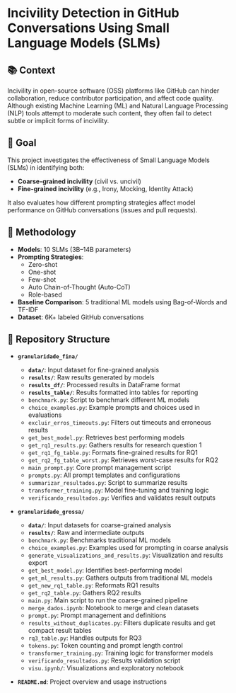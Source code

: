 # Incivility Detection in GitHub Conversations Using Small Language Models (SLMs)

## 📚 Context

Incivility in open-source software (OSS) platforms like GitHub can hinder collaboration, reduce contributor participation, and affect code quality. Although existing Machine Learning (ML) and Natural Language Processing (NLP) tools attempt to moderate such content, they often fail to detect subtle or implicit forms of incivility.

## 🎯 Goal

This project investigates the effectiveness of Small Language Models (SLMs) in identifying both:
- **Coarse-grained incivility** (civil vs. uncivil)
- **Fine-grained incivility** (e.g., Irony, Mocking, Identity Attack)

It also evaluates how different prompting strategies affect model performance on GitHub conversations (issues and pull requests).

## 🧪 Methodology

- **Models**: 10 SLMs (3B–14B parameters)
- **Prompting Strategies**: 
  - Zero-shot
  - One-shot
  - Few-shot
  - Auto Chain-of-Thought (Auto-CoT)
  - Role-based
- **Baseline Comparison**: 5 traditional ML models using Bag-of-Words and TF-IDF
- **Dataset**: 6K+ labeled GitHub conversations

## 📁 Repository Structure

- **`granularidade_fina/`**  
  - **`data/`**: Input dataset for fine-grained analysis  
  - **`results/`**: Raw results generated by models  
  - **`results_df/`**: Processed results in DataFrame format  
  - **`results_table/`**: Results formatted into tables for reporting  
  - `benchmark.py`: Script to benchmark different ML models  
  - `choice_examples.py`: Example prompts and choices used in evaluations  
  - `excluir_erros_timeouts.py`: Filters out timeouts and erroneous results  
  - `get_best_model.py`: Retrieves best performing models  
  - `get_rq1_results.py`: Gathers results for research question 1  
  - `get_rq1_fg_table.py`: Formats fine-grained results for RQ1  
  - `get_rq2_fg_table_worst.py`: Retrieves worst-case results for RQ2  
  - `main_prompt.py`: Core prompt management script  
  - `prompts.py`: All prompt templates and configurations  
  - `summarizar_resultados.py`: Script to summarize results  
  - `transformer_training.py`: Model fine-tuning and training logic  
  - `verificando_resultados.py`: Verifies and validates result outputs  

- **`granularidade_grossa/`**  
  - **`data/`**: Input datasets for coarse-grained analysis  
  - **`results/`**: Raw and intermediate outputs  
  - `benchmark.py`: Benchmarks traditional ML models  
  - `choice_examples.py`: Examples used for prompting in coarse analysis  
  - `generate_visualizations_and_results.py`: Visualization and results export  
  - `get_best_model.py`: Identifies best-performing model  
  - `get_ml_results.py`: Gathers outputs from traditional ML models  
  - `get_new_rq1_table.py`: Reformats RQ1 results  
  - `get_rq2_table.py`: Gathers RQ2 results  
  - `main.py`: Main script to run the coarse-grained pipeline  
  - `merge_dados.ipynb`: Notebook to merge and clean datasets  
  - `prompt.py`: Prompt management and definitions  
  - `results_without_duplicates.py`: Filters duplicate results and get compact result tables 
  - `rq3_table.py`: Handles outputs for RQ3  
  - `tokens.py`: Token counting and prompt length control  
  - `transformer_training.py`: Training logic for transformer models  
  - `verificando_resultados.py`: Results validation script  
  - `visu.ipynb/`: Visualizations and exploratory notebook  

- **`README.md`**: Project overview and usage instructions
